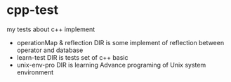 # cpp-test
my tests about c++ implement

- operationMap & reflection DIR is some implement of reflection between operator and database
- learn-test DIR is tests set of c++ basic
- unix-env-pro DIR is learning Advance programing of Unix system environment
